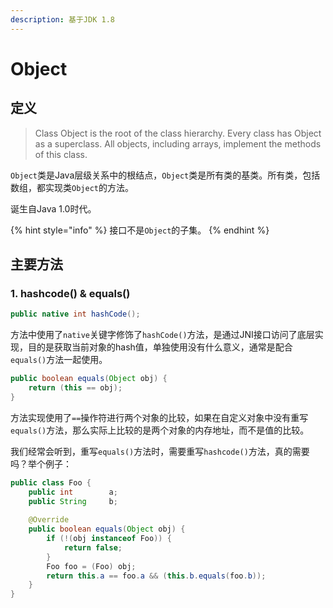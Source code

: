 ```yaml
---
description: 基于JDK 1.8
---
```


# Object

## 定义

> Class Object is the root of the class hierarchy. Every class has Object as a superclass. All objects, including arrays, implement the methods of this class.

`Object`类是Java层级关系中的根结点，`Object`类是所有类的基类。所有类，包括数组，都实现类`Object`的方法。

诞生自Java 1.0时代。

{% hint style="info" %}
接口不是`Object`的子集。
{% endhint %}



## 主要方法

### 1. hashcode\(\) & equals\(\)

```java
public native int hashCode();
```

方法中使用了`native`关键字修饰了`hashCode()`方法，是通过JNI接口访问了底层实现，目的是获取当前对象的hash值，单独使用没有什么意义，通常是配合`equals()`方法一起使用。

```java
public boolean equals(Object obj) {
    return (this == obj);
}
```

方法实现使用了`==`操作符进行两个对象的比较，如果在自定义对象中没有重写`equals()`方法，那么实际上比较的是两个对象的内存地址，而不是值的比较。



我们经常会听到，重写`equals()`方法时，需要重写`hashcode()`方法，真的需要吗？举个例子：

```java
public class Foo {
    public int        a;
    public String     b;
    
    @Override
    public boolean equals(Object obj) {
        if (!(obj instanceof Foo)) {
            return false;
        }
        Foo foo = (Foo) obj;
        return this.a == foo.a && (this.b.equals(foo.b)); 
    }
}
```

